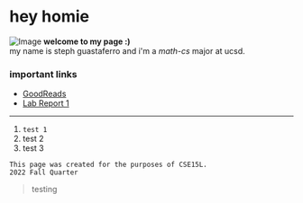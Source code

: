 # hey homie
![Image](https://i.pinimg.com/564x/e8/50/8b/e8508b25ffe347e9a2c8bdc632896f9d.jpg)
**welcome to my page :)**<br>
 my name is steph guastaferro and i'm a *math-cs* major at ucsd.

### important links
- [GoodReads](https://www.goodreads.com/)
- [Lab Report 1](https://stguast.github.io/cse15l-lab-reports/lab-report-1-week-0.html)

---
1. `test 1`
2. test 2
3. test 3
```
This page was created for the purposes of CSE15L.
2022 Fall Quarter
```
>testing